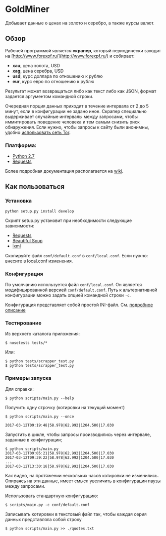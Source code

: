 # GoldMiner

Добывает данные о ценах на золото и серебро, а также курсы валют.

## Обзор
	
Рабочей программой является **скрапер**, который периодически заходит на [http://www.forexpf.ru/](http://www.forexpf.ru/) и собирает:

* **xau**, цена золота, USD
* **xag**, цена серебра, USD
* **usd**, курс доллара по отношению к рублю
* **eur**, курс евро по отношению к рублю

Результат может возвращаться либо как текст либо как JSON, формат задается аргументом командной строки.

Очередная порция данных приходит в течение интервала от 2 до 5 минут, если в конфигурации не задано иное. Скрапер специально выдерживает случайные интервалы между запросами, чтобы иммитировать поведение человека и тем самым снизить риск обнаружения. Если нужно, чтобы запросы к сайту были анонимны, удобно [использовать сеть Tor](http://github.com/skrushinsky/goldminer/wiki/GoldMinerAnonymity).


### Платформа:

  * [Python 2.7](http://python.org)
  * [Requests](http://docs.python-requests.org/en/master/)

Более подробная документация располагается на [wiki](http://github.com/skrushinsky/goldminer/wiki).


## Как пользоваться

### Установка


```
python setup.py install develop
```

Скрипт setup.py установит при необходимости следующие зависимости:

* [Requests](http://docs.python-requests.org/en/master/)
* [Beautiful Soup](http://www.crummy.com/software/BeautifulSoup/bs4/doc/)
* [lxml](http://lxml.de)

Скопируйте файл `conf/default.conf` в `conf/local.conf`. Если нужно: внесите в local.conf изменения.


### Конфигурация

По умолчанию используется файл `conf/local.conf`. Он является модифицированной версией
`conf/default.conf`. Путь к альтернативной конфигурации можно задать опцией командной строки `-c`. 

Конфигурация представляет собой простой INI-файл. См. [подробное описание](http://github.com/skrushinsky/goldminer/wiki/GoldMinerConfiguration)


### Тестирование


Из верхнего каталога приложения:

```
$ nosetests tests/*
```
Или:

```
$ python tests/scrapper_test.py
$ python tests/scrapper_test.py
```

### Примеры запуска

Для справки:

```
$ python scripts/main.py --help
```


Получить одну строчку (котировки на текущий момент)

```
$ python scripts/main.py --once

2017-03-12T09:19:48|58.978|62.992|1204.500|17.030
```

Запустить в цикле, чтобы запросы производились через интервале, заданные в конфигурации;

```
$ python scripts/main.py 
2017-03-12T09:05:21|58.978|62.992|1204.500|17.030
2017-03-12T09:39:22|58.978|62.992|1204.500|17.030
...
2017-03-12T13:30:18|58.978|62.992|1204.500|17.030
```

Как видно, на протяжении нескольких часов котировки не изменились. Опираясь на эти данные, имеет смысл увеличить в конфигурации паузы между запросами.


Использовать стандартную конфигурацию:

```
$ scripts/main.py -c conf/default.conf 
```

Записывать котировки в текстовый файл так, чтобы каждая серия данных представляла собой строку

```
$ python scripts/main.py >> ./quotes.txt
```
